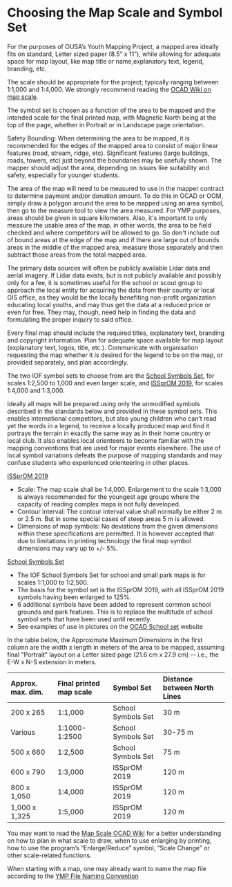 # Choosing the Map Scale and Symbol Set

For the purposes of OUSA’s Youth Mapping Project, a mapped area ideally fits on standard, Letter sized paper \(8.5” x 11”\), while allowing for adequate space for map layout, like map title or name,explanatory text, legend, branding, etc.

The scale should be appropriate for the project; typically ranging between 1:1,000 and 1:4,000. We strongly recommend reading the [OCAD Wiki on map scale](https://www.ocad.com/wiki/ocad/en/index.php?title=Map_Scale).

The symbol set is chosen as a function of the area to be mapped and the intended scale for the final printed map, with Magnetic North being at the top of the page, whether in Portrait or in Landscape page orientation.

Safety Bounding: When determining the area to be mapped, it is recommended for the edges of the mapped area to consist of major linear features \(road, stream, ridge, etc\).  Significant features \(large buildings, roads, towers, etc\) just beyond the boundaries may be usefully shown. The mapper should adjust the area, depending on issues like suitability and safety, especially for younger students.

The area of the map will need to be measured to use in the mapper contract to determine payment and/or donation amount. To do this in OCAD or OOM, simply draw a polygon around the area to be mapped using an area symbol, then go to the measure tool to view the area measured. For YMP purposes, areas should be given in square kilometers. Also, it's important to only measure the usable area of the map, in other words, the area to be field checked and where competitors will be allowed to go. So don't include out of bound areas at the edge of the map and if there are large out of bounds areas in the middle of the mapped area, measure those separately and then subtract those areas from the total mapped area.

The primary data sources will often be publicly available Lidar data and aerial imagery. If Lidar data exists, but is not publicly available and possibly only for a fee, it is sometimes useful for the school or scout group to approach the local entity for acquiring the data from their county or local GIS office, as they would be the locally benefiting non-profit organization educating local youths, and may thus get the data at a reduced price or even for free. They may, though, need help in finding the data and formulating the proper inquiry to said office.

Every final map should include the required titles, explanatory text, branding and copyright information. Plan for adequate space available for map layout \(explanatory text, logos, title, etc.\). Communicate with organisation requesting the map whether it is desired for the legend to be on the map, or provided separately, and plan accordingly.

The two IOF symbol sets to choose from are the [School Symbols Set](https://drive.google.com/open?id=1d78h3VbOU2HGStS5Az5sGnGlt8sa-nuL), for scales 1:2,500 to 1,000 and even larger scale, and [ISSprOM 2019](https://drive.google.com/open?id=1i7PtcerhTtEjQwOKJvAeUK18GIZUsszi), for scales 1:4,000 and 1:3,000.

Ideally all maps will be prepared using only the unmodified symbols described in the standards below and provided in these symbol sets. This enables international competitors, but also young children who can’t read yet the words in a legend, to receive a locally produced map and find it portrays the terrain in exactly the same way as in their home country or local club. It also enables local orienteers to become familiar with the mapping conventions that are used for major events elsewhere. The use of local symbol variations defeats the purpose of mapping standards and may confuse students who experienced orienteering in other places.

[ISSprOM 2019](https://drive.google.com/open?id=1i7PtcerhTtEjQwOKJvAeUK18GIZUsszi)

* Scale: The map scale shall be 1:4,000. Enlargement to the scale 1:3,000 is always recommended for the youngest age groups where the capacity of reading complex maps is not fully developed. 
* Contour interval: The contour interval value shall normally be either 2 m or 2.5 m. But in some special cases of steep areas 5 m is allowed.
* Dimensions of map symbols: No deviations from the given dimensions within these specifications are permitted. It is however accepted that due to limitations in printing technology the final map symbol dimensions may vary up to +/- 5%.

[School Symbols Set](https://drive.google.com/open?id=1d78h3VbOU2HGStS5Az5sGnGlt8sa-nuL)

* The IOF School Symbols Set for school and small park maps is for scales 1:1,000 to 1:2,500.
* The basis for the symbol set is the ISSprOM 2019, with all ISSprOM 2019 symbols having been enlarged to 125%.
* 6 additional symbols have been added to represent common school grounds and park features. This is to replace the multitude of school symbol sets that have been used until recently. 
* See examples of use in pictures on the [OCAD School set](http://ocad.com/blog/2020/02/symbol-set-for-school-orienteering-maps/) website

In the table below, the Approximate Maximum Dimensions in the first column are the width x length in meters of the area to be mapped, assuming final "Portrait" layout on a Letter sized page \(21.6 cm x 27.9 cm\) -- i.e., the E-W x N-S extension in meters.

| Approx. max. dim. | Final printed map scale | Symbol Set | Distance between North Lines |
| :--- | :--- | :--- | :--- |
| 200 x 265 | 1:1,000 | School Symbols Set | 30 m |
| Various | 1:1000-1:2500 | School Symbols Set | 30-75 m |
| 500 x 660 | 1:2,500 | School Symbols Set | 75 m |
| 600 x 790 | 1:3,000 | ISSprOM 2019 | 120 m |
| 800 x 1,050 | 1:4,000 | ISSprOM 2019 | 120 m |
| 1,000 x 1,325 | 1:5,000 | ISSprOM 2019 | 120 m |

You may want to read the [Map Scale OCAD Wiki](http://www.ocad.com/wiki/ocad/en/index.php?title=Map_Scale) for a better understanding on how to plan in what scale to draw, when to use enlarging by printing, how to use the program’s “Enlarge/Reduce” symbol,  “Scale Change” or other scale-related functions.

When starting with a map, one may already want to name the map file according to the [YMP File Naming Convention](https://docs.google.com/document/d/1fcknTEtKzsSUz0llu2yXnLoFCoYxzuJWK9_0n95I2Cw/edit#bookmark=id.bd8qasibxt18)

